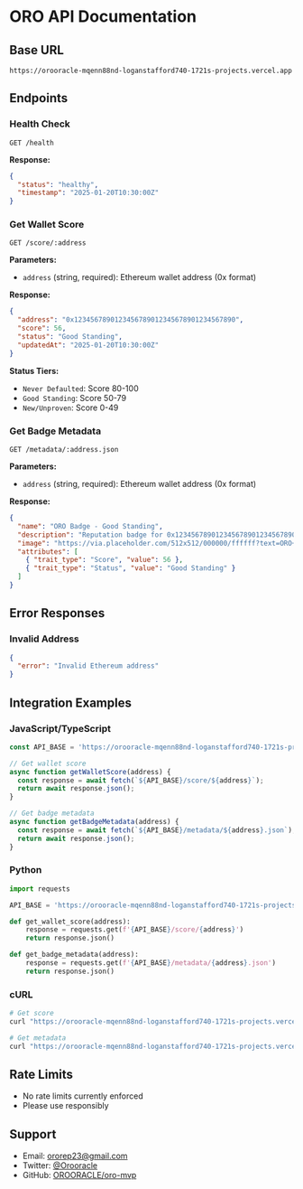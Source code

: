 # ORO API Documentation

## Base URL
```
https://orooracle-mqenn88nd-loganstafford740-1721s-projects.vercel.app
```

## Endpoints

### Health Check
```http
GET /health
```

**Response:**
```json
{
  "status": "healthy",
  "timestamp": "2025-01-20T10:30:00Z"
}
```

### Get Wallet Score
```http
GET /score/:address
```

**Parameters:**
- `address` (string, required): Ethereum wallet address (0x format)

**Response:**
```json
{
  "address": "0x1234567890123456789012345678901234567890",
  "score": 56,
  "status": "Good Standing",
  "updatedAt": "2025-01-20T10:30:00Z"
}
```

**Status Tiers:**
- `Never Defaulted`: Score 80-100
- `Good Standing`: Score 50-79  
- `New/Unproven`: Score 0-49

### Get Badge Metadata
```http
GET /metadata/:address.json
```

**Parameters:**
- `address` (string, required): Ethereum wallet address (0x format)

**Response:**
```json
{
  "name": "ORO Badge - Good Standing",
  "description": "Reputation badge for 0x1234567890123456789012345678901234567890. Score: 56/100",
  "image": "https://via.placeholder.com/512x512/000000/ffffff?text=ORO+56",
  "attributes": [
    { "trait_type": "Score", "value": 56 },
    { "trait_type": "Status", "value": "Good Standing" }
  ]
}
```

## Error Responses

### Invalid Address
```json
{
  "error": "Invalid Ethereum address"
}
```

## Integration Examples

### JavaScript/TypeScript
```javascript
const API_BASE = 'https://orooracle-mqenn88nd-loganstafford740-1721s-projects.vercel.app';

// Get wallet score
async function getWalletScore(address) {
  const response = await fetch(`${API_BASE}/score/${address}`);
  return await response.json();
}

// Get badge metadata
async function getBadgeMetadata(address) {
  const response = await fetch(`${API_BASE}/metadata/${address}.json`);
  return await response.json();
}
```

### Python
```python
import requests

API_BASE = 'https://orooracle-mqenn88nd-loganstafford740-1721s-projects.vercel.app'

def get_wallet_score(address):
    response = requests.get(f'{API_BASE}/score/{address}')
    return response.json()

def get_badge_metadata(address):
    response = requests.get(f'{API_BASE}/metadata/{address}.json')
    return response.json()
```

### cURL
```bash
# Get score
curl "https://orooracle-mqenn88nd-loganstafford740-1721s-projects.vercel.app/score/0x1234567890123456789012345678901234567890"

# Get metadata
curl "https://orooracle-mqenn88nd-loganstafford740-1721s-projects.vercel.app/metadata/0x1234567890123456789012345678901234567890.json"
```

## Rate Limits
- No rate limits currently enforced
- Please use responsibly

## Support
- Email: ororep23@gmail.com
- Twitter: [@Orooracle](https://x.com/Orooracle)
- GitHub: [OROORACLE/oro-mvp](https://github.com/OROORACLE/oro-mvp)
